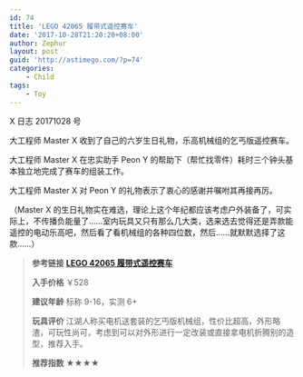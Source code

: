 ```yaml
---
id: 74
title: 'LEGO 42065 履带式遥控赛车'
date: '2017-10-28T21:20:20+08:00'
author: Zephur
layout: post
guid: 'http://astimego.com/?p=74'
categories:
    - Child
tags:
    - Toy
---
```


X 日志 20171028 号

大工程师 Master X 收到了自己的六岁生日礼物，乐高机械组的乞丐版遥控赛车。

大工程师 Master X 在忠实助手 Peon Y 的帮助下（帮忙找零件）耗时三个钟头基本独立地完成了赛车的组装工作。

大工程师 Master X 对 Peon Y 的礼物表示了衷心的感谢并嘱咐其再接再厉。

<!-- more -->

（Master X 的生日礼物实在难选，理论上这个年纪都应该考虑户外装备了，可实际上，不传播负能量了……室内玩具又只有那么几大类，选来选去觉得还是弄款能遥控的电动乐高吧，然后看了看机械组的各种四位数，然后……就默默选择了这款……）

> **参考链接** [**LEGO 42065 履带式遥控赛车**](https://shop.lego.com/en-US/RC-Tracked-Racer-42065)
> 
> **入手价格** ￥528
> 
> **建议年龄** 标称 9-16，实测 6+
> 
> **玩具评价** 江湖人称买电机送套装的乞丐版机械组，性价比超高，外形略渣，可玩性尚可，考虑到可以对外形进行一定改装或直接拿电机折腾别的造型，推荐入手。
> 
> **推荐指数** ★★★★